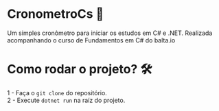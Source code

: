# CronometroCs 🔢
Um simples cronômetro para iniciar os estudos em C# e .NET.
Realizada acompanhando o curso de Fundamentos em C# do balta.io

# Como rodar o projeto? 🛠️
1 - Faça o `git clone` do repositório.   
2 - Execute `dotnet run` na raíz do projeto.
